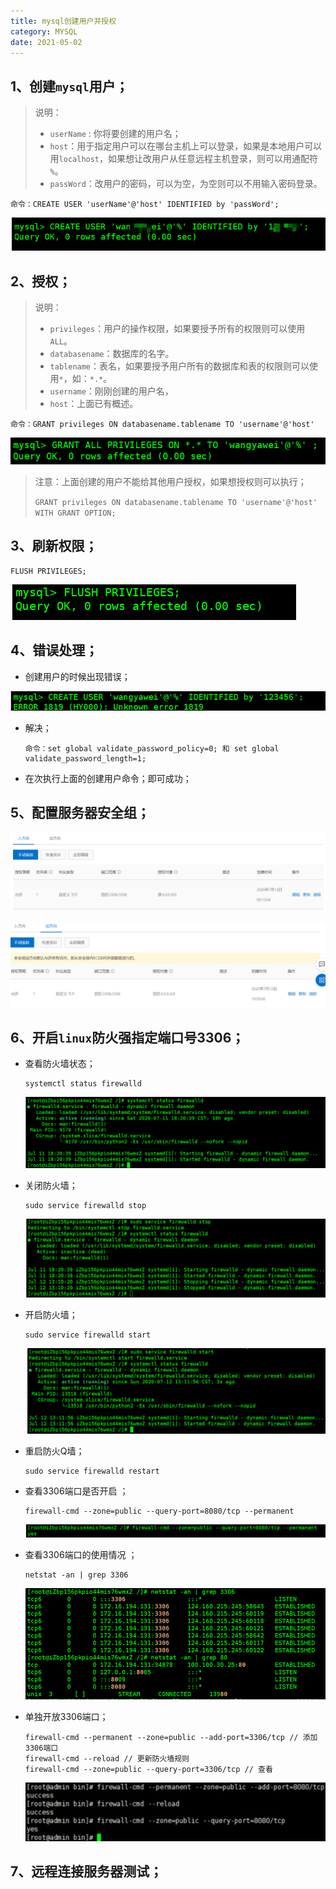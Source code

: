 ```yaml
---
title: mysql创建用户并授权
category: MYSQL
date: 2021-05-02
---
```


## 1、创建`mysql`用户；

> 说明：
>
> - `userName` : 你将要创建的用户名；
> - `host`：用于指定用户可以在哪台主机上可以登录，如果是本地用户可以用`localhost`，如果想让改用户从任意远程主机登录，则可以用通配符 `%`。
> - `passWord`：改用户的密码，可以为空，为空则可以不用输入密码登录。

```
命令：CREATE USER 'userName'@'host' IDENTIFIED by 'passWord';
```

![1594527855404](assets/1594527855404.png)

## 2、授权；

> 说明：
>
> - `privileges`：用户的操作权限，如果要授予所有的权限则可以使用`ALL`。
> - `databasename`：数据库的名字。
> - `tablename`：表名，如果要授予用户所有的数据库和表的权限则可以使用`*`，如：`*.*`。
> - `username`：刚刚创建的用户名，
> - `host`：上面已有概述。

```
命令：GRANT privileges ON databasename.tablename TO 'username'@'host'
```

![1594527974719](assets/1594527974719.png)

> 注意：上面创建的用户不能给其他用户授权，如果想授权则可以执行；
>
> ` GRANT privileges ON databasename.tablename TO 'username'@'host' WITH GRANT OPTION; `

## 3、刷新权限；

```
FLUSH PRIVILEGES;
```

![1594530165573](assets/1594530165573.png)

## 4、错误处理；

- 创建用户的时候出现错误；

![1594529657545](assets/1594529657545.png)

- 解决；

  ```
  命令：set global validate_password_policy=0; 和 set global validate_password_length=1;
  ```

- 在次执行上面的创建用户命令；即可成功；

## 5、配置服务器安全组；

![1594529927751](assets/1594529927751.png)

![1594529944379](assets/1594529944379.png)

## 6、开启`linux`防火强指定端口号3306；

- 查看防火墙状态；

  ```
  systemctl status firewalld
  ```

  ![1594530551649](assets/1594530551649.png)

- 关闭防火墙；

  ```
  sudo service firewalld stop
  ```

  ![1594530676467](assets/1594530676467.png)

- 开启防火墙；

  ```
  sudo service firewalld start
  ```

  ![1594530740077](assets/1594530740077.png)

- 重启防火Q墙；

  ```
  sudo service firewalld restart
  ```

- 查看3306端口是否开启 ；

  ```
  firewall-cmd --zone=public --query-port=8080/tcp --permanent
  ```

  ![1594531217301](assets/1594531217301.png)

- 查看3306端口的使用情况 ；

  ```
  netstat -an | grep 3306
  ```

  ![1594531323023](assets/1594531323023.png)

- 单独开放3306端口；

  ```
  firewall-cmd --permanent --zone=public --add-port=3306/tcp // 添加3306端口
  firewall-cmd --reload // 更新防火墙规则
  firewall-cmd --zone=public --query-port=3306/tcp // 查看
  ```

  ![1594531485719](assets/1594531485719.png)

## 7、远程连接服务器测试；

